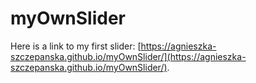 # myOwnSlider

Here is a link to my first slider: [https://agnieszka-szczepanska.github.io/myOwnSlider/](https://agnieszka-szczepanska.github.io/myOwnSlider/).





